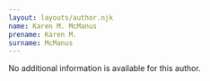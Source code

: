 ```yaml
---
layout: layouts/author.njk
name: Karen M. McManus
prename: Karen M.
surname: McManus
---
```

No additional information is available for this author.
